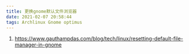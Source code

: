 ```yaml
---
title: 更换gnome默认文件浏览器
date: 2021-02-07 20:58:44
tags: Archlinux Gnome optimus
---
```


1. https://www.gauthampdas.com/blog/tech/linux/resetting-default-file-manager-in-gnome
